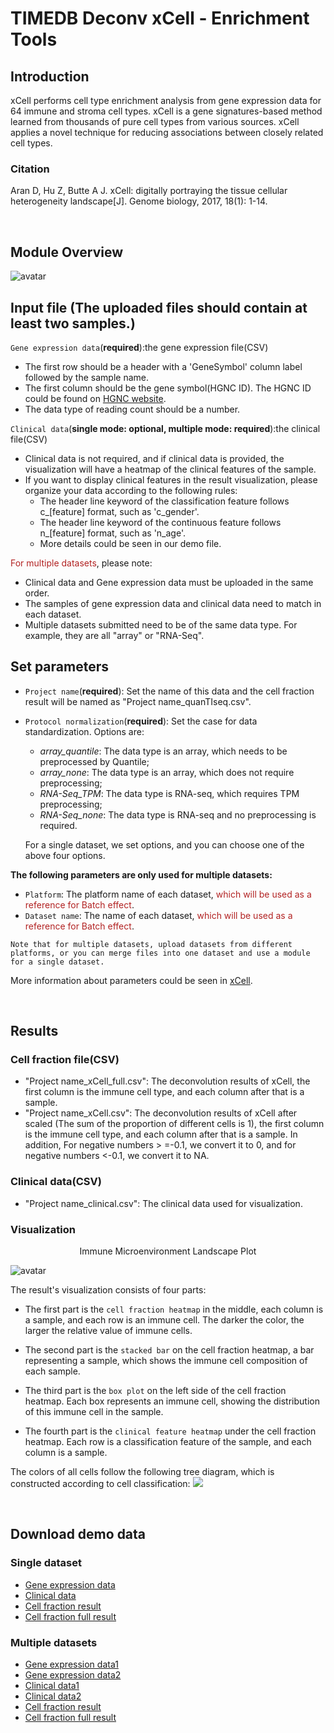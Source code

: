# TIMEDB Deconv xCell - Enrichment Tools


## Introduction
xCell performs cell type enrichment analysis from gene expression data for 64 immune and stroma cell types. xCell is a gene signatures-based method learned from thousands of pure cell types from various sources. xCell applies a novel technique for reducing associations between closely related cell types. 



### Citation
Aran D, Hu Z, Butte A J. xCell: digitally portraying the tissue cellular heterogeneity landscape[J]. Genome biology, 2017, 18(1): 1-14.

&emsp;
## Module Overview
![avatar](https://timedb.deepomics.org/public/data/image/xCell_structure.jpg)


## Input file (The uploaded files should contain at least two samples.)
`Gene expression data`(**required**):the gene expression file(CSV)

*  The first row should be a header with a 'GeneSymbol' column label followed by the sample name.
*  The first column should be the gene symbol(HGNC ID). The HGNC ID could be found on [HGNC website](https://www.genenames.org/).
* The data type of reading count should be a number. 

`Clinical data`(**single mode: optional, multiple mode: required**):the clinical file(CSV)

* Clinical data is not required, and if clinical data is provided, the visualization will have a heatmap of the clinical features of the sample.
* If you want to display clinical features in the result visualization, please organize your data according to the following rules:
  - The header line keyword of the classification feature follows c\_[feature] format, such as 'c\_gender'.
  - The header line keyword of the continuous feature follows n\_[feature] format, such as 'n\_age'.
  - More details could be seen in our demo file.


 <font color=#B22222>For multiple datasets</font>, please note:

* Clinical data and Gene expression data must be uploaded in the same order.
* The samples of gene expression data and clinical data need to match in each dataset.
* Multiple datasets submitted need to be of the same data type. For example, they are all "array" or "RNA-Seq".


## Set parameters
- `Project name`(**required**): Set the name of this data and the cell fraction result will be named as "Project name\_quanTIseq.csv".
- `Protocol normalization`(**required**): Set the case for data standardization. Options are:
    - *array_quantile*: The data type is an array, which needs to be preprocessed by Quantile;
    - *array_none*: The data type is an array, which does not require preprocessing;
    - *RNA-Seq_TPM*: The data type is RNA-seq, which requires TPM preprocessing; 
    - *RNA-Seq_none*: The data type is RNA-seq and no preprocessing is required.
  

    For a single dataset, we set options, and you can choose one of the above four options. 



**The following parameters are only used for multiple datasets:**

- `Platform`: The platform name of each dataset, <font color=#B22222>which will be used as a reference for Batch effect</font>.
- `Dataset name`: The name of each dataset, <font color=#B22222>which will be used as a reference for Batch effect</font>.

  
`Note that for multiple datasets, upload datasets from different platforms, or you can merge files into one dataset and use a module for a single dataset.`

More information about parameters could be seen in [xCell](https://github.com/giannimonaco/xCell).

&emsp;
## Results
### Cell fraction file(CSV)
- "Project name\_xCell\_full.csv": The deconvolution results of xCell, the first column is the immune cell type, and each column after that is a sample.
- "Project name\_xCell.csv": The deconvolution results of xCell after scaled (The sum of the proportion of different cells is 1), the first column is the immune cell type, and each column after that is a sample. In addition, For negative numbers > =-0.1, we convert it to 0, and for negative numbers <-0.1, we convert it to NA.

### Clinical data(CSV)
- "Project name\_clinical.csv": The clinical data used for visualization.


### Visualization
<center>Immune Microenvironment Landscape Plot</center>

![avatar](https://timedb.deepomics.org/public/data/image/xCell_visualization.jpg)


The result's visualization  consists of four parts:

- The first part is the `cell fraction heatmap` in the middle, each column is a sample, and each row is an immune cell. The darker the color, the larger the relative value of immune cells.

- The second part is the `stacked bar` on the cell fraction heatmap, a bar representing a sample, which shows the immune cell composition of each sample.

- The third part is the `box plot` on the left side of the cell fraction heatmap. Each box represents an immune cell, showing the distribution of this immune cell in the sample.

- The fourth part is the `clinical feature heatmap` under the cell fraction heatmap. Each row is a classification feature of the sample, and each column is a sample.

The colors of all cells follow the following tree diagram, which is constructed according to cell classification:
<img src="https://timedb.deepomics.org/public/data/image/xCell_cell_tree.jpg">

&emsp;
## Download demo data
### Single dataset
- [Gene expression data](https://timedb.deepomics.org/public/data/module_demo/xCell/single/RNA_TCGA_ACC.csv)
- [Clinical data](https://timedb.deepomics.org/public/data/module_demo/xCell/single/Clinical_TCGA_ACC.csv)
- [Cell fraction result](https://timedb.deepomics.org/public/data/module_demo/xCell/single/TCGA_ACC_xCell.csv)
- [Cell fraction full result](https://timedb.deepomics.org/public/data/module_demo/xCell/single/TCGA_ACC_xCell_full.csv)

### Multiple datasets
- [Gene expression data1](https://timedb.deepomics.org/public/data/module_demo/xCell/mul/input/RNA_TCGA_ACC.csv)
- [Gene expression data2](https://timedb.deepomics.org/public/data/module_demo/xCell/mul/input/RNA_TCGA_BLCA.csv)
- [Clinical data1](https://timedb.deepomics.org/public/data/module_demo/xCell/mul/input/Clinical_TCGA_ACC.csv)
- [Clinical data2](https://timedb.deepomics.org/public/data/module_demo/xCell/mul/input/Clinical_TCGA_BLCA.csv)
- [Cell fraction result](https://timedb.deepomics.org/public/data/module_demo/xCell/mul/output/demo_xCell.csv)
- [Cell fraction full result](https://timedb.deepomics.org/public/data/module_demo/xCell/mul/output/demo_xCell_full.csv)